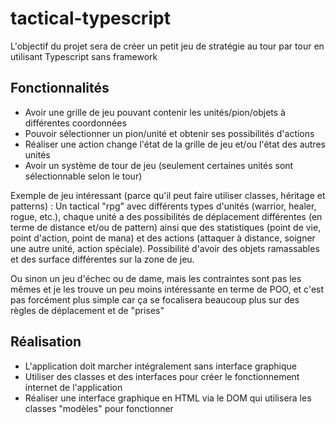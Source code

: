 # tactical-typescript

L'objectif du projet sera de créer un petit jeu de stratégie au tour par tour en utilisant Typescript sans framework

## Fonctionnalités

- Avoir une grille de jeu pouvant contenir les unités/pion/objets à différentes coordonnées
- Pouvoir sélectionner un pion/unité et obtenir ses possibilités d'actions
- Réaliser une action change l'état de la grille de jeu et/ou l'état des autres unités
- Avoir un système de tour de jeu (seulement certaines unités sont sélectionnable selon le tour)

Exemple de jeu intéressant (parce qu'il peut faire utiliser classes, héritage et patterns) :
Un tactical "rpg" avec différents types d'unités (warrior, healer, rogue, etc.), chaque unité a des possibilités de déplacement différentes (en terme de distance et/ou de pattern) ainsi que des statistiques (point de vie, point d'action, point de mana) et des actions (attaquer à distance, soigner une autre unité, action spéciale). Possibilité d'avoir des objets ramassables et des surface différentes sur la zone de jeu.

Ou sinon un jeu d'échec ou de dame, mais les contraintes sont pas les mêmes et je les trouve un peu moins intéressante en terme de POO, et c'est pas forcément plus simple car ça se focalisera beaucoup plus sur des règles de déplacement et de "prises"

## Réalisation

- L'application doit marcher intégralement sans interface graphique
- Utiliser des classes et des interfaces pour créer le fonctionnement internet de l'application
- Réaliser une interface graphique en HTML via le DOM qui utilisera les classes "modèles" pour fonctionner
